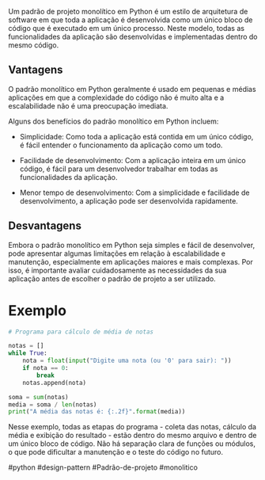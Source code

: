 Um padrão de projeto monolítico em Python é um estilo de arquitetura de software em que toda a aplicação é desenvolvida como um único bloco de código que é executado em um único processo. Neste modelo, todas as funcionalidades da aplicação são desenvolvidas e implementadas dentro do mesmo código.

## Vantagens

O padrão monolítico em Python geralmente é usado em pequenas e médias aplicações em que a complexidade do código não é muito alta e a escalabilidade não é uma preocupação imediata.

Alguns dos benefícios do padrão monolítico em Python incluem:

- Simplicidade: Como toda a aplicação está contida em um único código, é fácil entender o funcionamento da aplicação como um todo.

- Facilidade de desenvolvimento: Com a aplicação inteira em um único código, é fácil para um desenvolvedor trabalhar em todas as funcionalidades da aplicação.

- Menor tempo de desenvolvimento: Com a simplicidade e facilidade de desenvolvimento, a aplicação pode ser desenvolvida rapidamente.

## Desvantagens

Embora o padrão monolítico em Python seja simples e fácil de desenvolver, pode apresentar algumas limitações em relação à escalabilidade e manutenção, especialmente em aplicações maiores e mais complexas. Por isso, é importante avaliar cuidadosamente as necessidades da sua aplicação antes de escolher o padrão de projeto a ser utilizado.

# Exemplo

```python
# Programa para cálculo de média de notas 

notas = [] 
while True: 
	nota = float(input("Digite uma nota (ou '0' para sair): "))
	if nota == 0: 
		break 
	notas.append(nota) 

soma = sum(notas) 
media = soma / len(notas) 
print("A média das notas é: {:.2f}".format(media))
```

Nesse exemplo, todas as etapas do programa - coleta das notas, cálculo da média e exibição do resultado - estão dentro do mesmo arquivo e dentro de um único bloco de código. Não há separação clara de funções ou módulos, o que pode dificultar a manutenção e o teste do código no futuro.

#python #design-pattern #Padrão-de-projeto #monolitico